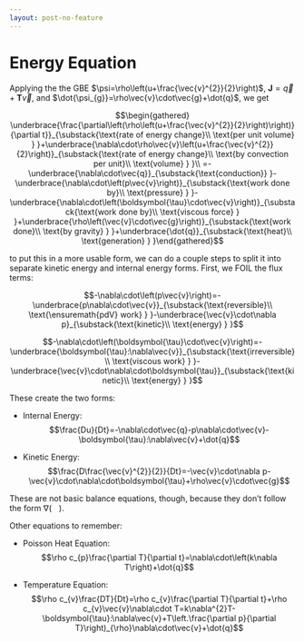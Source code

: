 ```yaml
---
layout: post-no-feature
---
```



Energy Equation
===============

Applying the the GBE $\psi=\rho\left(u+\frac{\vec{v}^{2}}{2}\right)$,
$\boldsymbol{J}=\vec{q}+\boldsymbol{T}\vec{v}$, and
$\dot{\psi_{g}}=\rho\vec{v}\cdot\vec{g}+\dot{q}$, we get

$$\begin{gathered}
\underbrace{\frac{\partial\left(\rho\left(u+\frac{\vec{v}^{2}}{2}\right)\right)}{\partial t}}_{\substack{\text{rate of energy change}\\
\text{per unit volume}
}
}+\underbrace{\nabla\cdot\rho\vec{v}\left(u+\frac{\vec{v}^{2}}{2}\right)}_{\substack{\text{rate of energy change}\\
\text{by convection per unit}\\
\text{volume}
}
}\\
=-\underbrace{\nabla\cdot\vec{q}}_{\substack{\text{conduction}}
}-\underbrace{\nabla\cdot\left(p\vec{v}\right)}_{\substack{\text{work done by}\\
\text{pressure}
}
}-\underbrace{\nabla\cdot\left(\boldsymbol{\tau}\cdot\vec{v}\right)}_{\substack{\text{work done by}\\
\text{viscous force}
}
}+\underbrace{\rho\left(\vec{v}\cdot\vec{g}\right)}_{\substack{\text{work done}\\
\text{by gravity}
}
}+\underbrace{\dot{q}}_{\substack{\text{heat}\\
\text{generation}
}
}\end{gathered}$$

to put this in a more usable form, we can do a couple steps to split it
into separate kinetic energy and internal energy forms. First, we FOIL
the flux terms:

$$-\nabla\cdot\left(p\vec{v}\right)=-\underbrace{p\nabla\cdot\vec{v}}_{\substack{\text{reversible}\\
\text{\ensuremath{pdV} work}
}
}-\underbrace{\vec{v}\cdot\nabla p}_{\substack{\text{kinetic}\\
\text{energy}
}
}$$

$$-\nabla\cdot\left(\boldsymbol{\tau}\cdot\vec{v}\right)=-\underbrace{\boldsymbol{\tau}:\nabla\vec{v}}_{\substack{\text{irreversible}\\
\text{viscous work}
}
}-\underbrace{\vec{v}\cdot\nabla\cdot\boldsymbol{\tau}}_{\substack{\text{kinetic}\\
\text{energy}
}
}$$

These create the two forms:

-   Internal Energy:
    $$\frac{Du}{Dt}=-\nabla\cdot\vec{q}-p\nabla\cdot\vec{v}-\boldsymbol{\tau}:\nabla\vec{v}+\dot{q}$$

-   Kinetic Energy:
    $$\frac{D\frac{\vec{v}^{2}}{2}}{Dt}=-\vec{v}\cdot\nabla p-\vec{v}\cdot\nabla\cdot\boldsymbol{\tau}+\rho\vec{v}\cdot\vec{g}$$

These are not basic balance equations, though, because they don’t follow
the form $\nabla\left(\,\;\;\;\right)$.

Other equations to remember:

-   Poisson Heat Equation:
    $$\rho c_{p}\frac{\partial T}{\partial t}=\nabla\cdot\left(k\nabla T\right)+\dot{q}$$

-   Temperature Equation:
    $$\rho c_{v}\frac{DT}{Dt}=\rho c_{v}\frac{\partial T}{\partial t}+\rho c_{v}\vec{v}\nabla\cdot T=k\nabla^{2}T-\boldsymbol{\tau}:\nabla\vec{v}+T\left.\frac{\partial p}{\partial T}\right)_{\rho}\nabla\cdot\vec{v}+\dot{q}$$


